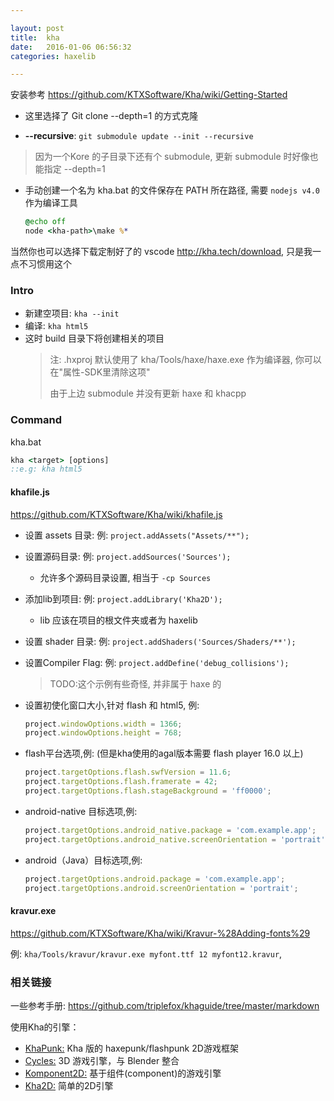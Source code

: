 ```yaml
---

layout: post
title:  kha
date:   2016-01-06 06:56:32
categories: haxelib

---
```


安装参考 <https://github.com/KTXSoftware/Kha/wiki/Getting-Started> 

* 这里选择了 Git clone --depth=1 的方式克隆

* **--recursive**: `git submodule update --init --recursive`

 > 因为一个Kore 的子目录下还有个 submodule, 更新 submodule 时好像也能指定 --depth=1

* 手动创建一个名为 kha.bat 的文件保存在 PATH 所在路径, 需要 `nodejs v4.0` 作为编译工具

  ```bat
  @echo off
  node <kha-path>\make %*
  ```

<!-- more -->

当然你也可以选择下载定制好了的 vscode <http://kha.tech/download>, 只是我一点不习惯用这个

### Intro

* 新建空项目: `kha --init`
* 编译: `kha html5`
* 这时 build 目录下将创建相关的项目
  > 注: .hxproj 默认使用了 kha/Tools/haxe/haxe.exe 作为编译器, 你可以在"属性-SDK里清除这项"
  >
  > 由于上边 submodule 并没有更新 haxe 和 khacpp

### Command

kha.bat

```bat
kha <target> [options]
::e.g: kha html5
```

#### khafile.js

<https://github.com/KTXSoftware/Kha/wiki/khafile.js>

* 设置 assets 目录: 例:  `project.addAssets("Assets/**");`

* 设置源码目录: 例: `project.addSources('Sources');`
  - 允许多个源码目录设置, 相当于 `-cp Sources`
* 添加lib到项目: 例: `project.addLibrary('Kha2D');`
  - lib 应该在项目的根文件夹或者为 haxelib

* 设置 shader 目录: 例: `project.addShaders('Sources/Shaders/**');`

* 设置Compiler Flag: 例: `project.addDefine('debug_collisions');`
  > TODO:这个示例有些奇怪, 并非属于 haxe 的

* 设置初使化窗口大小,针对 flash 和 html5, 例:
  ```js
  project.windowOptions.width = 1366;
  project.windowOptions.height = 768;
  ```

* flash平台选项,例: (但是kha使用的agal版本需要 flash player 16.0 以上)
  ```js
  project.targetOptions.flash.swfVersion = 11.6;
  project.targetOptions.flash.framerate = 42;
  project.targetOptions.flash.stageBackground = 'ff0000';
  ```

* android-native 目标选项,例:
  ```js
  project.targetOptions.android_native.package = 'com.example.app';
  project.targetOptions.android_native.screenOrientation = 'portrait';
  ```

* android（Java）目标选项,例:
  ```js
  project.targetOptions.android.package = 'com.example.app';
  project.targetOptions.android.screenOrientation = 'portrait';
  ```

#### kravur.exe

<https://github.com/KTXSoftware/Kha/wiki/Kravur-%28Adding-fonts%29>

例: `kha/Tools/kravur/kravur.exe myfont.ttf 12 myfont12.kravur`, 

### 相关链接

一些参考手册: <https://github.com/triplefox/khaguide/tree/master/markdown>

使用Kha的引擎：
* [KhaPunk:](https://bitbucket.org/stalei/khapunk) Kha 版的 haxepunk/flashpunk 2D游戏框架
* [Cycles:](https://github.com/luboslenco/cyclesgame) 3D 游戏引擎，与 Blender 整合
* [Komponent2D:](https://github.com/Marc010/Komponent2D) 基于组件(component)的游戏引擎
* [Kha2D:](https://github.com/KTXSoftware/Kha2D) 简单的2D引擎


<br />